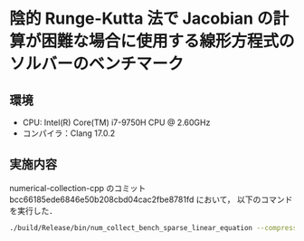 # 陰的 Runge-Kutta 法で Jacobian の計算が困難な場合に使用する線形方程式のソルバーのベンチマーク

## 環境

- CPU: Intel(R) Core(TM) i7-9750H CPU @ 2.60GHz
- コンパイラ：Clang 17.0.2

## 実施内容

numerical-collection-cpp のコミット bcc66185ede6846e50b208cbd04cac2fbe8781fd において，
以下のコマンドを実行した．

```bash
./build/Release/bin/num_collect_bench_sparse_linear_equation --compressed-msgpack bench.data --json bench.json
```

